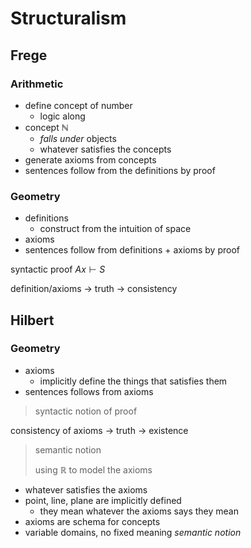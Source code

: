 # Structuralism

## Frege

### Arithmetic

* define concept of number
  * logic along
* concept $\mathbb{N}$
  * *falls under* objects
  * whatever satisfies the concepts
* generate axioms from concepts
* sentences follow from the definitions by proof

### Geometry
* definitions
  * construct from the intuition of space
* axioms
* sentences follow from definitions + axioms by proof

syntactic proof $Ax \vdash S$

definition/axioms $\rightarrow$ truth $\rightarrow$ consistency

## Hilbert

### Geometry

* axioms
  * implicitly define the things that satisfies them
* sentences follows from axioms

> syntactic notion of proof

consistency of axioms $\rightarrow$ truth $\rightarrow$ existence

> semantic notion
>
> using $\mathbb{R}$ to model the axioms

* whatever satisfies the axioms
* point, line, plane are implicitly defined
  * they mean whatever the axioms says they mean
* axioms are schema for concepts
* variable domains, no fixed meaning *semantic notion*